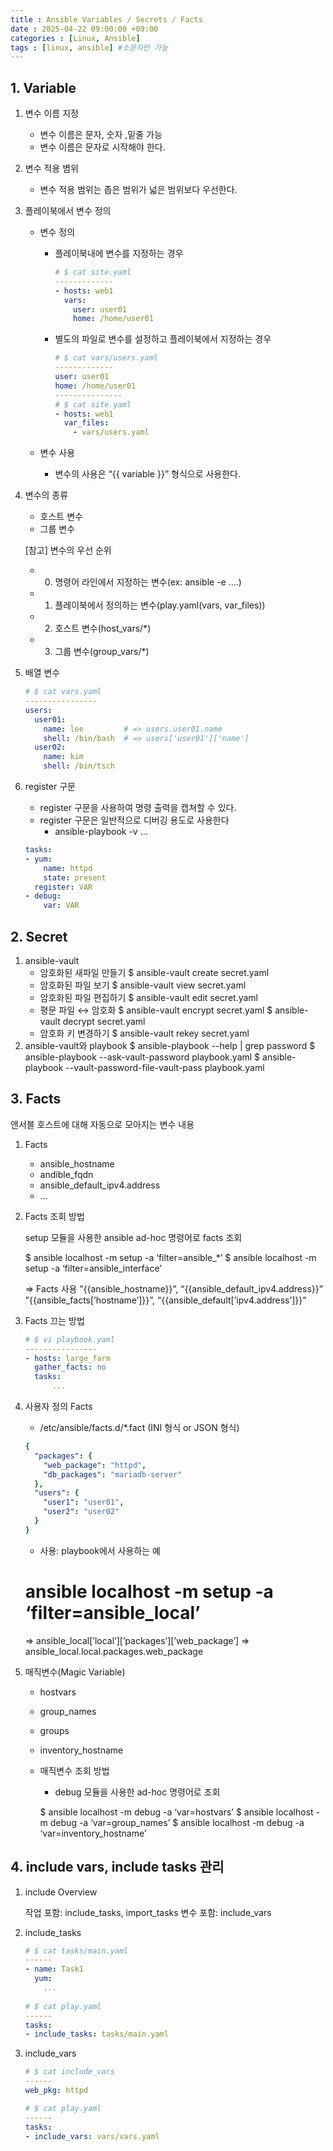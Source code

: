 ```yaml
---
title : Ansible Variables / Secrets / Facts
date : 2025-04-22 09:00:00 +09:00
categories : [Linux, Ansible]
tags : [linux, ansible] #소문자만 가능
---
```


## 1. Variable

1. 변수 이름 지정
    - 변수 이름은 문자, 숫자 ,밑줄 가능
    - 변수 이름은 문자로 시작해야 한다.
2. 변수 적용 볌위
    - 변수 적용 범위는 좁은 범위가 넓은 범위보다 우선한다.
3. 플레이북에서 변수 정의
    - 변수 정의
        - 플레이북내에 변수를 지정하는 경우
            
            ```yaml
            # $ cat site.yaml
            -------------
            - hosts: web1
              vars:
                user: user01
                home: /home/user01
            ```
            
        - 별도의 파일로 변수를 설정하고 플레이북에서 지정하는 경우
            
            ```yaml
            # $ cat vars/users.yaml
            -------------
            user: user01
            home: /home/user01
            ---------------
            # $ cat site.yaml
            - hosts: web1
              var_files:
                - vars/users.yaml
            ```
            
    - 변수 사용
        - 변수의 사용은 “{{ variable }}” 형식으로 사용한다.
4. 변수의 종류
    - 호스트 변수
    - 그룹 변수
    
    [참고] 변수의 우선 순위
    
    - 0) 명령어 라인에서 지정하는 변수(ex: ansible -e ….)
    - 1) 플레이북에서 정의하는 변수(play.yaml(vars, var_files))
    - 2) 호스트 변수(host_vars/*)
    - 3) 그룹 변수(group_vars/*)
5. 배열 변수
    
    ```yaml
    # $ cat vars.yaml
    ----------------
    users:
      user01:
        name: lee         # => users.user01.name
        shell: /bin/bash  # => users['user01']['name']
      user02:
        name: kim
        shell: /bin/tsch
    ```
    
6. register 구문
    - register 구문을 사용하여 명령 출력을 캡쳐할 수 있다.
    - register 구문은 일반적으로 디버깅 용도로 사용한다
        - ansible-playbook -v …
    
    ```yaml
    tasks:
    - yum:
        name: httpd
        state: present
      register: VAR
    - debug:
        var: VAR
    ```
    

## 2. Secret

1. ansible-vault
    - 암호화된 새파일 만들기
    $ ansible-vault create secret.yaml
    - 암호화된 파일 보기
    $ ansible-vault view secret.yaml
    - 암호화된 파일 편집하기
    $ ansible-vault edit secret.yaml
    - 평문 파일 ↔ 암호화
    $ ansible-vault encrypt secret.yaml
    $ ansible-vault decrypt secret.yaml
    - 암호화 키 변경하기
    $ ansible-vault rekey secret.yaml
2. ansible-vault와 playbook
$ ansible-playbook --help | grep password
$ ansible-playbook --ask-vault-password playbook.yaml
$ ansible-playbook --vault-password-file-vault-pass playbook.yaml

## 3. Facts

앤서블 호스트에 대해 자동으로 모아지는 변수 내용

1. Facts
    - ansible_hostname
    - andible_fqdn
    - ansible_default_ipv4.address
    - …
2. Facts 조회 방법
    
    setup 모듈을 사용한 ansible ad-hoc 명령어로 facts 조회
    
    $ ansible localhost -m setup -a ‘filter=ansible_*’
    $ ansible localhost -m setup -a ‘filter=ansible_interface’
    
    ⇒ Facts 사용
    ”{{ansible_hostname}}”, “{{ansible_default_ipv4.address}}”
    ”{{ansible_facts[’hostname’]}}”, “{{ansible_default[’ipv4.address’]}}”
    
3. Facts 끄는 방법
    
    ```yaml
    # $ vi playbook.yaml
    ----------------
    - hosts: large_farm
      gather_facts: no
      tasks:
    	  ...
    ```
    
4. 사용자 정의 Facts
    - /etc/ansible/facts.d/*.fact (INI 형식 or JSON 형식)
    
    ```yaml
    {
      "packages": {
        "web_package": "httpd",
        "db_packages": "mariadb-server"
      },
      "users": {
        "user1": "user01",
        "user2": "user02"
      }
    }
    ```
    
    - 사용: playbook에서 사용하는 예
    # ansible localhost -m setup -a ‘filter=ansible_local’ 
    ⇒ ansible_local[’local’][’packages’][’web_package’]
    ⇒ ansible_local.local.packages.web_package
5. 매직변수(Magic Variable)
    - hostvars
    - group_names
    - groups
    - inventory_hostname
    - 매직변수 조회 방법
        - debug 모듈을 사용한 ad-hoc 명령어로 조회
        
        $ ansible localhost -m debug -a ‘var=hostvars’
        $ ansible localhost -m debug -a ‘var=group_names’
        $ ansible localhost -m debug -a ‘var=inventory_hostname’
        

## 4. include vars, include tasks 관리

1. include Overview
    
    작업 포함: include_tasks, import_tasks
    변수 포함: include_vars
    
2. include_tasks
    
    ```yaml
    # $ cat tasks/main.yaml
    ------
    - name: Task1
      yum:
        ...
        
    # $ cat play.yaml
    ------
    tasks:
    - include_tasks: tasks/main.yaml
    ```
    
3. include_vars
    
    ```yaml
    # $ cat include_vars
    ------
    web_pkg: httpd
    
    # $ cat play.yaml
    ------
    tasks:
    - include_vars: vars/vars.yaml
    ```
